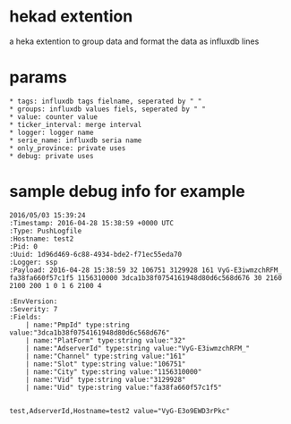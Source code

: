 # hekad extention

a heka extention to group data and format the data as influxdb lines

# params

    * tags: influxdb tags fielname, seperated by " "
    * groups: influxdb values fiels, seperated by " "
    * value: counter value 
    * ticker_interval: merge interval
    * logger: logger name
    * serie_name: influxdb seria name
    * only_province: private uses
    * debug: private uses

# sample debug info for example
```
2016/05/03 15:39:24
:Timestamp: 2016-04-28 15:38:59 +0000 UTC
:Type: PushLogfile
:Hostname: test2
:Pid: 0
:Uuid: 1d96d469-6c88-4934-bde2-f71ec55eda70
:Logger: ssp
:Payload: 2016-04-28 15:38:59 32 106751 3129928 161 VyG-E3iwmzchRFM_ fa38fa660f57c1f5 1156310000 3dca1b38f0754161948d80d6c568d676 30 2160 2100 200 1 0 1 6 2100 4

:EnvVersion:
:Severity: 7
:Fields:
    | name:"PmpId" type:string value:"3dca1b38f0754161948d80d6c568d676"
    | name:"PlatForm" type:string value:"32"
    | name:"AdserverId" type:string value:"VyG-E3iwmzchRFM_"
    | name:"Channel" type:string value:"161"
    | name:"Slot" type:string value:"106751"
    | name:"City" type:string value:"1156310000"
    | name:"Vid" type:string value:"3129928"
    | name:"Uid" type:string value:"fa38fa660f57c1f5"


test,AdserverId,Hostname=test2 value="VyG-E3o9EWD3rPkc"
```
